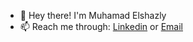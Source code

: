- 👋 Hey there! I'm Muhamad Elshazly
- 📫 Reach me through: [Linkedin](https://www.linkedin.com/in/muhamadelshazly) or [Email](muhamadsalahuldin@gmail.com)

<!---
M-ElShazly/M-ElShazly is a ✨ special ✨ repository because its `README.md` (this file) appears on your GitHub profile.
You can click the Preview link to take a look at your changes.
--->
